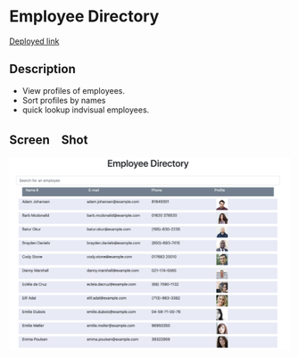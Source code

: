 # Employee Directory

[Deployed link](https://fzl666.github.io/Employee_directory/)

## Description 

- View profiles of employees.
- Sort profiles by names
- quick lookup indvisual employees.

## Screen　Shot

![Screenshot](https://github.com/fzl666/Employee_directory/blob/main/public/ScreenShot.png?raw=true)
